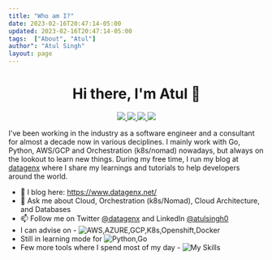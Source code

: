 ```yaml
---
title: "Who am I?"
date: 2023-02-16T20:47:14-05:00
updated: 2023-02-16T20:47:14-05:00
tags:  ["About", "Atul"]
author": "Atul Singh"
layout: page
---
```


<h1 align="center"> Hi there, I'm Atul 👋 </h1>

<p align="center">
 <a href="https://twitter.com/datagenx" alt="Atul's twitter">
   <img src="https://img.shields.io/badge/-@datagenx-%231DA1F2?style=flat-square&logo=twitter&logoColor=ffffff" />
 </a>
 <a href="https://github.com/atulsingh0" alt="Atul's github">
   <img src="https://img.shields.io/badge/-@atulsingh0-%23181717?style=flat-square&logo=github" />
 </a>
 <a href="https://www.linkedin.com/in/atulsingh0" alt="Atul's linkedin">
   <img src="https://img.shields.io/badge/-atulsingh0-blue?style=flat-square&logo=Linkedin&logoColor=white&link=https://www.linkedin.com/in/sahanserasinghe" />
 </a>
 <a href="https://www.datagenx.net" alt="Atul's blog">
   <img src="https://img.shields.io/badge/atulsingh0-FFA500?style=flat-square&logo=rss&logoColor=white" />
 </a>
</p>

I've been working in the industry as a software engineer and a consultant for almost a decade now in various deciplines. I mainly work with Go, Python, AWS/GCP and Orchestration (k8s/nomad) nowadays, but always on the lookout to learn new things. During my free time, I run my blog at [datagenx](https://www.datagenx.net/) where I share my learnings and tutorials to help developers around the world.

- 📝 I blog here: https://www.datagenx.net/
- 💬  Ask me about Cloud, Orchestration (k8s/Nomad), Cloud Architecture, and Databases
- 📫 Follow me on Twitter [@datagenx](https://twitter.com/datagenx) and LinkedIn [@atulsingh0](https://www.linkedin.com/in/atulsingh0/)
- I can advise on - ![AWS,AZURE,GCP,K8s,Openshift,Docker](https://skillicons.dev/icons?i=aws,azure,gcp,k8s,openshift,docker)
- Still in learning mode for ![Python,Go](https://skillicons.dev/icons?i=python,go)
- Few more tools where I spend most of my day - ![My Skills](https://skillicons.dev/icons?i=bash,vim,vscode,linux)